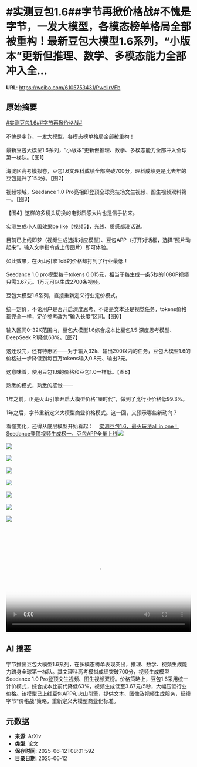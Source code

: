 # #实测豆包1.6##字节再掀价格战#不愧是字节，一发大模型，各模态榜单格局全部被重构！最新豆包大模型1.6系列，“小版本”更新但推理、数学、多模态能力全部冲入全...

**URL**: https://weibo.com/6105753431/PwclirVFb

## 原始摘要

<a href="https://m.weibo.cn/search?containerid=231522type%3D1%26t%3D10%26q%3D%23%E5%AE%9E%E6%B5%8B%E8%B1%86%E5%8C%851.6%23&amp;extparam=%23%E5%AE%9E%E6%B5%8B%E8%B1%86%E5%8C%851.6%23" data-hide=""><span class="surl-text">#实测豆包1.6#</span></a><a href="https://m.weibo.cn/search?containerid=231522type%3D1%26t%3D10%26q%3D%23%E5%AD%97%E8%8A%82%E5%86%8D%E6%8E%80%E4%BB%B7%E6%A0%BC%E6%88%98%23&amp;extparam=%23%E5%AD%97%E8%8A%82%E5%86%8D%E6%8E%80%E4%BB%B7%E6%A0%BC%E6%88%98%23" data-hide=""><span class="surl-text">#字节再掀价格战#</span></a><br><br>不愧是字节，一发大模型，各模态榜单格局全部被重构！<br><br>最新豆包大模型1.6系列，“小版本”更新但推理、数学、多模态能力全部冲入全球第一梯队。【图1】<br><br>海淀区高考模拟卷，豆包1.6文理科成绩全部突破700分，理科成绩更是比去年的豆包提升了154分。【图2】<br><br>视频领域，Seedance 1.0 Pro亮相即登顶全球竞技场文生视频、图生视频双料第一。【图3】<br><br>【图4】这样的多镜头切换的电影质感大片也是信手拈来。<br><br>实测生成小人国效果be like【视频5】，光线、质感都没话说。<br><br>目前已上线即梦（视频生成选择对应模型）、豆包APP（打开对话框，选择“照片动起来”，输入文字指令或上传图片）即可体验。<br><br>如此效果，在火山引擎ToB的价格却打到了行业最低！<br><br>Seedance 1.0 pro模型每千tokens 0.015元，相当于每生成一条5秒的1080P视频只需3.67元。1万元可以生成2700条视频。<br><br>豆包大模型1.6系列，直接重新定义行业定价模式。<br><br>统一定价，不论用户是否开启深度思考、不论是文本还是视觉任务，tokens价格都完全一样，定价参考改为“输入长度”区间。【图6】<br><br>输入区间0-32K范围内，豆包大模型1.6综合成本比豆包1.5·深度思考模型、DeepSeek R1降低63%。【图7】<br><br>这还没完，还有特惠区——对于输入32k、输出200以内的任务，豆包大模型1.6的价格进一步降低到每百万tokens输入0.8元、输出2元。<br><br>这意味着，使用豆包1.6的价格和豆包1.0一样低。【图8】<br><br>熟悉的模式，熟悉的感觉——<br><br>1年之前，正是火山引擎开启大模型价格“厘时代”，做到了比行业价格低99.3%。<br><br>1年之后，字节重新定义大模型商业价格模式。这一回，又预示哪些新动向？<br><br>看懂变化，还得从底层模型开始看起：<a href="https://weibo.cn/sinaurl?u=https%3A%2F%2Fmp.weixin.qq.com%2Fs%2Fp92FEqZ0gpcBWjX9n9VGcg" data-hide=""><span class="url-icon"><img style="width: 1rem;height: 1rem" src="https://h5.sinaimg.cn/upload/2015/09/25/3/timeline_card_small_web_default.png" referrerpolicy="no-referrer"></span><span class="surl-text">实测豆包1.6，最火玩法all in one！Seedance登顶视频生成榜一，豆包APP全量上线</span></a><img style="" src="https://tvax4.sinaimg.cn/large/006Fd7o3gy1i2clegpxh6j30u00cdgp0.jpg" referrerpolicy="no-referrer"><br><br><img style="" src="https://tvax1.sinaimg.cn/large/006Fd7o3gy1i2cleiz9xcj30u00cdn1p.jpg" referrerpolicy="no-referrer"><br><br><img style="" src="https://tvax4.sinaimg.cn/large/006Fd7o3gy1i2clekzqvuj30u00cd41v.jpg" referrerpolicy="no-referrer"><br><br><img style="" src="https://tvax1.sinaimg.cn/large/006Fd7o3gy1i2clexzqxpg30i008i1l0.gif" referrerpolicy="no-referrer"><br><br><img style="" src="https://tvax3.sinaimg.cn/large/006Fd7o3ly1i2clfaic4gj30k00z43zt.jpg" referrerpolicy="no-referrer"><br><br><img style="" src="https://tvax1.sinaimg.cn/large/006Fd7o3gy1i2cleuh5ojj30u209ognb.jpg" referrerpolicy="no-referrer"><br><br><img style="" src="https://tvax4.sinaimg.cn/large/006Fd7o3gy1i2cleyab6zj30zk08baeb.jpg" referrerpolicy="no-referrer"><br><br><img style="" src="https://tvax2.sinaimg.cn/large/006Fd7o3gy1i2clf0fkc9j30zk0ajwjz.jpg" referrerpolicy="no-referrer"><br><br><br clear="both"><div style="clear: both"></div><video controls="controls" poster="https://tvax3.sinaimg.cn/orj480/006Fd7o3ly1i2clfam40wj30k00z43zt.jpg" style="width: 100%"><source src="https://f.video.weibocdn.com/o0/22aqbUUBlx08oZ4pkaXu010412002wrd0E010.mp4?label=mp4_720p&amp;template=720x1264.24.0&amp;ori=0&amp;ps=1CwnkDw1GXwCQx&amp;Expires=1749718866&amp;ssig=XroMdyN%2Fuq&amp;KID=unistore,video"><source src="https://f.video.weibocdn.com/o0/1l6ylTqzlx08oZ4ptiOA010412001LMA0E010.mp4?label=mp4_hd&amp;template=540x948.24.0&amp;ori=0&amp;ps=1CwnkDw1GXwCQx&amp;Expires=1749718866&amp;ssig=Yj13Q6aBxL&amp;KID=unistore,video"><source src="https://f.video.weibocdn.com/o0/dSBeDZWPlx08oZ4pl7eo010412000Vzy0E010.mp4?label=mp4_ld&amp;template=360x632.24.0&amp;ori=0&amp;ps=1CwnkDw1GXwCQx&amp;Expires=1749718866&amp;ssig=BRqZw2g54U&amp;KID=unistore,video"><p>视频无法显示，请前往<a href="https://video.weibo.com/show?fid=1034%3A5176739307913342" target="_blank" rel="noopener noreferrer">微博视频</a>观看。</p></video>

## AI 摘要

字节推出豆包大模型1.6系列，在多模态榜单表现突出，推理、数学、视频生成能力跻身全球第一梯队。其文理科高考模拟成绩突破700分，视频生成模型Seedance 1.0 Pro登顶文生视频、图生视频双榜。价格策略上，豆包1.6采用统一计价模式，综合成本比前代降低63%，视频生成低至3.67元/5秒，大幅压低行业价格。该模型已上线豆包APP和火山引擎，提供文本、图像及视频生成服务，延续字节"价格战"策略，重新定义大模型商业化标准。

## 元数据

- **来源**: ArXiv
- **类型**: 论文
- **保存时间**: 2025-06-12T08:01:59Z
- **目录日期**: 2025-06-12
